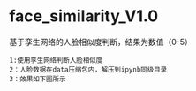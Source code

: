 # face_similarity_V1.0
基于孪生网络的人脸相似度判断，结果为数值（0-5）
```
1:使用孪生网络判断人脸相似度
2：人脸数据在data压缩包内，解压到ipynb同级目录
3：效果如下图所示
```
